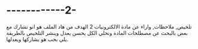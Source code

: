 # ------------2-
تلخيص, ملاحظات, واراء عن مادة الالكترونيات 2
الهدف من هاد الملف هو انو نشارك مع بعض بالبحث عن مصطلحات المادة ونخلي الكل يحسن يعدل
وينشر التلخيص بالطريقة يلي بحب هو يشاركها ويعدلها.
